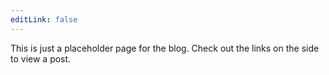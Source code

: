 ```yaml
---
editLink: false
---
```


This is just a placeholder page for the blog. Check out the links on the side to view a post.